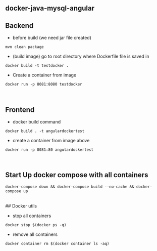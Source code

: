 ## docker-java-mysql-angular

## Backend
- before build (we need jar file created)
```
mvn clean package
```

- (build image) go to root directory where Dockerfile file is saved in
```
docker build -t testdocker .
```

- Create a container from image
```
docker run -p 8081:8080 testdocker
```
<br>


## Frontend
- docker build command
```
docker build . -t angulardockertest
```

- create a container from image above
```
docker run -p 8081:80 angulardockertest
```

<br>

## Start Up docker compose with all containers
```
docker-compose down && docker-compose build --no-cache && docker-compose up
```

<br>
## Docker utils

- stop all containers
```
docker stop $(docker ps -q)
```

- remove all containers
```
docker container rm $(docker container ls -aq)
```
